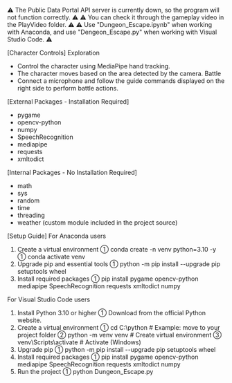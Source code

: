 ⚠ The Public Data Portal API server is currently down, so the program will not function correctly. ⚠
⚠ You can check it through the gameplay video in the PlayVideo folder. ⚠
⚠ Use "Dungeon_Escape.ipynb" when working with Anaconda, and use "Dengeon_Escape.py" when working with Visual Studio Code. ⚠

[Character Controls]
Exploration
 - Control the character using MediaPipe hand tracking.
 - The character moves based on the area detected by the camera.
Battle
 - Connect a microphone and follow the guide commands displayed on the right side to perform battle actions.

[External Packages - Installation Required]
 - pygame
 - opencv-python
 - numpy
 - SpeechRecognition
 - mediapipe
 - requests
 - xmltodict

[Internal Packages - No Installation Required]
 - math
 - sys
 - random
 - time
 - threading
 - weather (custom module included in the project source)

[Setup Guide]
For Anaconda users
1. Create a virtual environment
    ① conda create -n venv python=3.10 -y
    ① conda activate venv
3. Upgrade pip and essential tools
    ① python -m pip install --upgrade pip setuptools wheel
4. Install required packages
    ① pip install pygame opencv-python mediapipe SpeechRecognition requests xmltodict numpy

For Visual Studio Code users
1. Install Python 3.10 or higher
    ① Download from the official Python website.
2. Create a virtual environment
    ① cd C:\python   # Example: move to your project folder
    ② python -m venv venv  # Create virtual environment
    ③ venv\Scripts\activate  # Activate (Windows)
3. Upgrade pip
    ① python  -m pip install --upgrade pip setuptools wheel
4. Install required packages
    ① pip install pygame opencv-python mediapipe SpeechRecognition requests xmltodict numpy
5. Run the project
  ① python Dungeon_Escape.py
